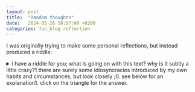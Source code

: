 ```yaml
---
layout: post
title:  "Random thoughts"
date:   2024-05-26 10:57:00 +0200
categories: fun_blog reflection
---
```


I was originally trying to make some personal reflections, but instead produced a riddle:

<details> 
    <summary>i have a riddle for you; what is going on with this text? why is it subtly a little crazy?1 there are surely some idiosyncracies introduced by my own habits and circumstances, but look closely ;0. see below for an explanation1. click on the triangle for the answer.</summary>
    This text seems to be what happens when you have two keyboards connected to one computer, and you type with left hand on one and right on the other! You can probably guess how I discovered this...
</details>

<!-- As always I need to think more long term. Do I really want to do research / a PhD? What steps should I take to do that? What am I doing in my daily life to support this? -->